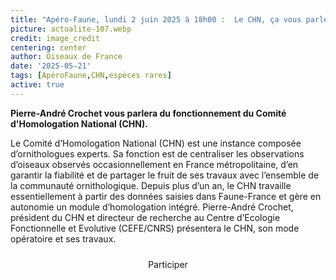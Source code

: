 ```yaml
---
title: "Apéro-Faune, lundi 2 juin 2025 à 18h00 :  Le CHN, ça vous parle ?"
picture: actualite-107.webp
credit: image_credit
centering: center
author: Oiseaux de France
date: '2025-05-21'
tags: [ApéroFaune,CHN,espèces rares]
active: true
---
```


**Pierre-André Crochet vous parlera du fonctionnement du Comité d'Homologation National (CHN).**

Le Comité d’Homologation National (CHN) est une instance composée d’ornithologues experts. Sa fonction est de centraliser les observations d’oiseaux observés occasionnellement en France métropolitaine, d’en garantir la fiabilité et de partager le fruit de ses travaux avec l’ensemble de la communauté ornithologique.
Depuis plus d’un an, le CHN travaille essentiellement à partir des données saisies dans Faune-France et gère en autonomie un module d’homologation intégré.
Pierre-André Crochet, président du CHN et directeur de recherche au Centre d’Ecologie Fonctionnelle et Evolutive (CEFE/CNRS) présentera le CHN, son mode opératoire et ses travaux.


<div style="text-align: center; margin-bottom: 20px;">
    <a
        href="https://teams.microsoft.com/dl/launcher/launcher.html?url=%2F_%23%2Fl%2Fmeetup-join%2F19%3Ameeting_OWYzZmY0NmUtMjdmZS00NzEyLTg1NWUtYTRmNmFkYzEwOTc1%40thread.v2%2F0%3Fcontext%3D%257b%2522Tid%2522%253a%2522fbf094ff-916b-4a7f-96a7-cf00a58fb96a%2522%252c%2522Oid%2522%253a%2522127fde9f-69df-4b5d-bddf-71b99d300887%2522%257d%26anon%3Dtrue&type=meetup-join&deeplinkId=71366a04-d76d-4f67-b3cb-d0e5fb71709c&directDl=true&msLaunch=true&enableMobilePage=true&suppressPrompt=true"
        target="_blank"
        class="PrimaryButton"
        style="display: inline-block; padding: 10px 20px; text-decoration: none; border-radius: 5px;"
    >
        Participer
    </a>
</div>
